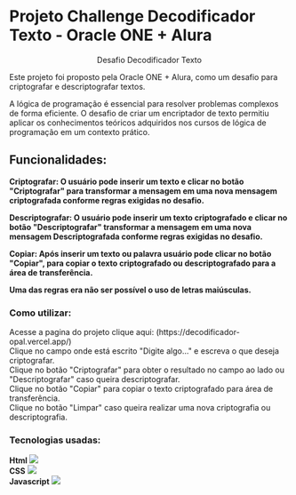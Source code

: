 <h1>Projeto Challenge Decodificador Texto - Oracle ONE + Alura</h1>
<p align="center"> Desafio Decodificador Texto </p>
<p>Este projeto foi proposto pela Oracle ONE + Alura, como um desafio para criptografar e descriptografar textos.</p>
<p>A lógica de programação é essencial para resolver problemas complexos de forma eficiente. O desafio de criar um encriptador de texto permitiu aplicar os conhecimentos teóricos adquiridos nos cursos de lógica de programação em um contexto prático.</p>
<h2>Funcionalidades:</h2>

<p>
<strong>Criptografar: O usuário pode inserir um texto e clicar no botão "Criptografar" para transformar a mensagem em uma nova mensagem criptografada conforme regras exigidas no desafio.</strong><br>
</p>

<p>
<strong>Descriptografar: O usuário pode inserir um texto criptografado e clicar no botão "Descriptografar" transformar a mensagem em uma nova mensagem Descriptografada conforme regras exigidas no desafio.</strong><br>
</p>

<p>
<strong>Copiar: Após inserir um texto ou palavra usuário pode clicar no botão "Copiar", para copiar o texto criptografado ou descriptografado para a área de transferência.</strong><br>
</p>

<p>
<strong>Uma das regras era não ser possível o uso de letras maiúsculas.</strong><br>
</p>
<h3>Como utilizar:</h3>
<p>
Acesse a pagina do projeto clique aqui: (https://decodificador-opal.vercel.app/) <br>   
Clique no campo onde está escrito "Digite algo..." e escreva o que deseja criptografar.<br>
Clique no botão "Criptografar" para obter o resultado no campo ao lado ou "Descriptografar" caso queira descriptografar.<br>
Clique no botão "Copiar" para copiar o texto criptografado para área de transferência.<br>
Clique no botão "Limpar" caso queira realizar uma nova criptografia ou descriptografia.<br>
</p>
<h3>Tecnologias usadas:</h3>
<p>
<strong>Html</strong> <a href="https://camo.githubusercontent.com/6010a85175edf5787bba645d2bdad7ec26f41aafce3f5a59569352de55deed74/68747470733a2f2f696d672e736869656c64732e696f2f62616467652f2d48544d4c352d4533344632363f7374796c653d666c61742d737175617265266c6f676f3d68746d6c35266c6f676f436f6c6f723d7768697465">
<img src="https://camo.githubusercontent.com/6010a85175edf5787bba645d2bdad7ec26f41aafce3f5a59569352de55deed74/68747470733a2f2f696d672e736869656c64732e696f2f62616467652f2d48544d4c352d4533344632363f7374796c653d666c61742d737175617265266c6f676f3d68746d6c35266c6f676f436f6c6f723d7768697465">
</a><br>
<strong>CSS</strong> <a href="https://camo.githubusercontent.com/1cce2dc4bb406a5019322c3f123da088d108b8ee7cb3a7d7918c9893d6d828f3/68747470733a2f2f696d672e736869656c64732e696f2f62616467652f2d435353332d3135373242363f7374796c653d666c61742d737175617265266c6f676f3d63737333">
<img src="https://camo.githubusercontent.com/1cce2dc4bb406a5019322c3f123da088d108b8ee7cb3a7d7918c9893d6d828f3/68747470733a2f2f696d672e736869656c64732e696f2f62616467652f2d435353332d3135373242363f7374796c653d666c61742d737175617265266c6f676f3d63737333">
</a><br>
<strong>Javascript</strong> <a href="https://camo.githubusercontent.com/6eee5f6e83f1fdb987a4a5707fb989fc10646367244e505ee289b93909c78932/68747470733a2f2f696d672e736869656c64732e696f2f62616467652f2d4a6176615363726970742d626c61636b3f7374796c653d666c61742d737175617265266c6f676f3d6a617661736372697074">
<img src="https://camo.githubusercontent.com/6eee5f6e83f1fdb987a4a5707fb989fc10646367244e505ee289b93909c78932/68747470733a2f2f696d672e736869656c64732e696f2f62616467652f2d4a6176615363726970742d626c61636b3f7374796c653d666c61742d737175617265266c6f676f3d6a617661736372697074">
</a><br>
